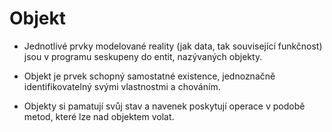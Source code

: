 # Objekt

- Jednotlivé prvky modelované reality (jak data, tak související funkčnost) jsou v programu seskupeny do entit, nazývaných objekty.

- Objekt je prvek schopný samostatné existence, jednoznačně identifikovatelný svými vlastnostmi a chováním. 

- Objekty si pamatují svůj stav a navenek poskytují operace v podobě metod, které lze nad objektem volat.